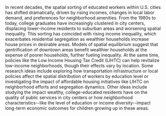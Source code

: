 In recent decades, the spatial sorting of educated workers within U.S. cities has shifted dramatically, driven by rising incomes, changes in local labor demand, and preferences for neighborhood amenities. From the 1980s to today, college graduates have increasingly clustered in city centers, displacing lower-income residents to suburban areas and worsening spatial inequality. This sorting has coincided with rising income inequality, which exacerbates residential segregation as wealthier households increase house prices in desirable areas. Models of spatial equilibrium suggest that gentrification of downtown areas benefit wealthier households at the expense of poorer households, further fueling inequality. At the same time, policies like the Low Income Housing Tax Credit (LIHTC) can help revitalize low-income neighborhoods, though their effects vary by location. Some research ideas include exploring how transportation infrastructure or local policies affect the spatial distribution of workers by education level or investigating the impact of affordable housing initiatives like LIHTC on neighborhood efforts and segregation dynamics. Other ideas include studying the impact wealthy, college-educated residents have on the quality of public services in city centers or how neighborhood characteristics--like the level of education or income diversity--impact long-term economic outcomes for children growing up in these areas.

<!-- Other ideas include:Impact of Gentrification on Public Goods: Investigate how gentrification affects access to public goods like schools, parks, and public transit. Do wealthier, college-educated residents improve the quality of public services in city centers, or do they disproportionately benefit while poorer residents get pushed to underserved areas?
Role of Remote Work in Urban Sorting: Explore the recent trend of remote work and its impact on spatial sorting. How has the ability to work remotely influenced the migration patterns of educated workers, and is this reversing or accelerating the clustering of talent in city centers?
Segregation and Social Mobility: Analyze the relationship between residential segregation and intergenerational social mobility. How do neighborhood characteristics, like the level of education or income diversity, impact long-term economic outcomes for children growing up in these areas?
Transportation's Role in Inequality: Examine how improvements in transportation technology, such as ride-sharing apps or new transit lines, influence the spatial sorting of households by income or education. Does better access to transportation mitigate or worsen residential segregation?
Local Labor Markets and Wage Inequality: Investigate how changes in local labor demand within cities contribute to wage inequality between college-educated and non-college-educated workers. What sectors drive these changes, and how does sorting impact local economic development?
Amenity Valuation Across Income Groups: Study how different income or education groups value neighborhood amenities, like restaurants, green spaces, or cultural institutions. What explains the gap in amenity preferences between wealthier downtown residents and displaced suburban households?
Effectiveness of Affordable Housing Policies: Conduct a comparative analysis of affordable housing policies (such as LIHTC) in different cities. How do local variations in policy implementation impact segregation, house prices, and the long-term viability of these neighborhoods?
Link Between Segregation and Health Outcomes: Investigate how spatial segregation impacts public health outcomes, particularly for lower-income residents pushed to suburban areas. Does displacement exacerbate health disparities due to reduced access to healthcare and fresh food options?
These projects could provide new insights into the interplay between urbanization, inequality, and policy interventions in different cities.-->

